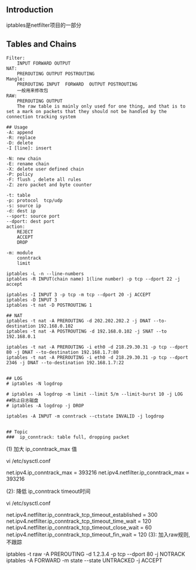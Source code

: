 ## Introduction
iptables是netfilter项目的一部分
## Tables and Chains
```
Filter:
    INPUT FORWARD OUTPUT
NAT:
    PREROUTING OUTPUT POSTROUTING
Mangle:
    PREROUTING INPUT  FORWARD  OUTPUT POSTROUTING
    一般用来修改包
RAW:
    PREROUTING OUTPUT
    The raw table is mainly only used for one thing, and that is to set a mark on packets that they should not be handled by the connection tracking system
    
## Usage
-A: append
-R: replace
-D: delete
-I [line]: insert

-N: new chain
-E: rename chain
-X: delete user defined chain
-P: policy 
-F: flush , delete all rules
-Z: zero packet and byte counter

-t: table 
-p: protocol  tcp/udp
-s: source ip
-d: dest ip
--sport: source port
--dport: dest port
action:
    REJECT
    ACCEPT
    DROP

-m: module
    conntrack
    limit

iptables -L -n --line-numbers
iptables -R INPUT(chain name) 1(line number) -p tcp --dport 22 -j accept

iptables -I INPUT 3 -p tcp -m tcp --dport 20 -j ACCEPT
iptables -D INPUT 3
iptables -t nat -D POSTROUTING 1

## NAT
iptables -t nat -A PREROUTING -d 202.202.202.2 -j DNAT --to-destination 192.168.0.102  
iptables -t nat -A POSTROUTING -d 192.168.0.102 -j SNAT --to 192.168.0.1 

iptables -t nat -A PREROUTING -i eth0 -d 218.29.30.31 -p tcp --dport 80 -j DNAT --to-destination 192.168.1.7:80
iptables -t nat -A PREROUTING -i eth0 -d 218.29.30.31 -p tcp --dport 2346 -j DNAT --to-destination 192.168.1.7:22


## LOG
# iptables -N logdrop

# iptables -A logdrop -m limit --limit 5/m --limit-burst 10 -j LOG   ##防止日志磁盘
# iptables -A logdrop -j DROP

iptables -A INPUT -m conntrack --ctstate INVALID -j logdrop


## Topic
###  ip_conntrack: table full, dropping packet  
```
(1) 加大 ip_conntrack_max 值

vi /etc/sysctl.conf

net.ipv4.ip_conntrack_max = 393216
net.ipv4.netfilter.ip_conntrack_max = 393216


(2): 降低 ip_conntrack timeout时间

vi /etc/sysctl.conf

net.ipv4.netfilter.ip_conntrack_tcp_timeout_established = 300
net.ipv4.netfilter.ip_conntrack_tcp_timeout_time_wait = 120
net.ipv4.netfilter.ip_conntrack_tcp_timeout_close_wait = 60
net.ipv4.netfilter.ip_conntrack_tcp_timeout_fin_wait = 120
(3): 加入raw规则, 不跟踪

iptables -t raw -A PREROUTING -d 1.2.3.4 -p tcp --dport 80 -j NOTRACK
iptables -A FORWARD -m state --state UNTRACKED -j ACCEPT
```
  

